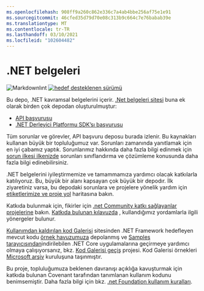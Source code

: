 ```yaml
---
ms.openlocfilehash: 908ff9a260c862e336c7a4ab4bbe256af75e1e91
ms.sourcegitcommit: 46cfed35d79d70e08c313b9c664c7e76babab39e
ms.translationtype: MT
ms.contentlocale: tr-TR
ms.lasthandoff: 03/10/2021
ms.locfileid: "102604482"
---
```

# <a name="net-docs"></a>.NET belgeleri

![Markdownlınt ](https://github.com/dotnet/docs/workflows/Markdownlint/badge.svg) [ ![ hedef desteklenen sürümü](https://github.com/dotnet/docs/actions/workflows/version-sweep.yml/badge.svg)](https://github.com/dotnet/docs/actions/workflows/version-sweep.yml)

Bu depo, .NET kavramsal belgelerini içerir. [.Net belgeleri sitesi](https://docs.microsoft.com/dotnet) buna ek olarak birden çok depodan oluşturulmuştur:

- [API başvurusu](https://github.com/dotnet/dotnet-api-docs)
- [.NET Derleyici Platformu SDK’sı başvurusu](https://github.com/dotnet/roslyn-api-docs)

Tüm sorunlar ve görevler, API başvuru deposu burada izlenir. Bu kaynakları kullanan büyük bir topluluğumuz var. Sorunları zamanında yanıtlamak için en iyi çabamız yaptık. Sorunlarımız hakkında daha fazla bilgi edinmek için [sorun ilkesi ilkenizde](issues-policy.md) sorunları sınıflandırma ve çözümleme konusunda daha fazla bilgi edinebilirsiniz.

.NET belgelerini iyileştirmemize ve tamammamıza yardımcı olacak katkılarla katılıyoruz. Bu, büyük bir alanı kapsayan çok büyük bir depodır. İlk ziyaretiniz varsa, bu depodaki sorunlara ve projelere yönelik yardım için [etiketlerimize ve proje yol](styleguide/labels-projects.md) haritasına bakın.

Katkıda bulunmak için, fikirler için [.net Community katkı sağlayanlar projelerine](https://github.com/dotnet/docs/projects/35) bakın. [Katkıda bulunan kılavuzda](CONTRIBUTING.md) , kullandığımız yordamlarla ilgili yönergeler bulunur.

[Kullanımdan kaldırılan kod Galerisi](https://docs.microsoft.com/teamblog/msdn-code-gallery-retired) sitesinden .NET Framework hedefleyen mevcut kodu [örnek havuzumuza](https://github.com/dotnet/samples) depolanmış ve [Samples tarayıcısından](https://docs.microsoft.com/samples/browse)indirilebilen .NET Core uygulamalarına geçirmeye yardımcı olmaya çalışıyorsanız, bkz. [Kod Galerisi geçiş](https://github.com/dotnet/docs/projects/88) projesi. Kod Galerisi örnekleri [Microsoft arşiv](https://github.com/microsoftarchive?q=msdn-code-gallery) kuruluşuna taşınmıştır.

Bu proje, topluluğumuza beklenen davranışı açıklığa kavuşturmak için katkıda bulunan Covenant tarafından tanımlanan kullanım kodunu benimsemiştir.
Daha fazla bilgi için bkz. [.net Foundation kullanım kuralları](https://dotnetfoundation.org/code-of-conduct).
